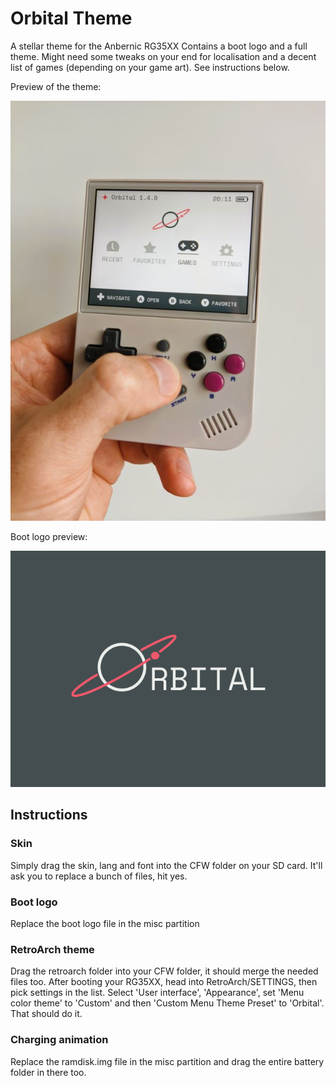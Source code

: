 # Orbital Theme
 A stellar theme for the Anbernic RG35XX
Contains a boot logo and a full theme. Might need some tweaks on your end for localisation and a decent list of games (depending on your game art).
See instructions below.

Preview of the theme:

![Theme preview](https://github.com/dennisjanssen/Orbital-Theme/blob/main/Orbital%20Preview.jpg?raw=true)

Boot logo preview:

![Boot logo preview](https://github.com/dennisjanssen/Orbital-Theme/blob/main/Bootlogo%20Preview.png?raw=true)

## Instructions
### Skin
Simply drag the skin, lang and font into the CFW folder on your SD card. It'll ask you to replace a bunch of files, hit yes.

### Boot logo
Replace the boot logo file in the misc partition

### RetroArch theme
Drag the retroarch folder into your CFW folder, it should merge the needed files too.
After booting your RG35XX, head into RetroArch/SETTINGS, then pick settings in the list. Select 'User interface', 'Appearance', set 'Menu color theme' to 'Custom' and then 'Custom Menu Theme Preset' to 'Orbital'. That should do it.

### Charging animation
Replace the ramdisk.img file in the misc partition and drag the entire battery folder in there too.
